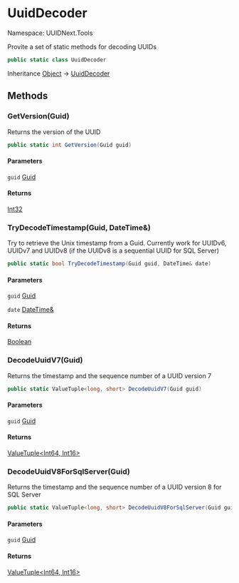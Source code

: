 # UuidDecoder

Namespace: UUIDNext.Tools

Provite a set of static methods for decoding UUIDs

```csharp
public static class UuidDecoder
```

Inheritance [Object](https://docs.microsoft.com/en-us/dotnet/api/system.object) → [UuidDecoder](./uuidnext.tools.uuiddecoder.md)

## Methods

### **GetVersion(Guid)**

Returns the version of the UUID

```csharp
public static int GetVersion(Guid guid)
```

#### Parameters

`guid` [Guid](https://docs.microsoft.com/en-us/dotnet/api/system.guid)<br>

#### Returns

[Int32](https://docs.microsoft.com/en-us/dotnet/api/system.int32)<br>

### **TryDecodeTimestamp(Guid, DateTime&)**

Try to retrieve the Unix timestamp from a Guid.
 Currently work for UUIDv6, UUIDv7 and UUIDv8 (if the UUIDv8 is a sequential UUID for SQL Server)

```csharp
public static bool TryDecodeTimestamp(Guid guid, DateTime& date)
```

#### Parameters

`guid` [Guid](https://docs.microsoft.com/en-us/dotnet/api/system.guid)<br>

`date` [DateTime&](https://docs.microsoft.com/en-us/dotnet/api/system.datetime&)<br>

#### Returns

[Boolean](https://docs.microsoft.com/en-us/dotnet/api/system.boolean)<br>

### **DecodeUuidV7(Guid)**

Returns the timestamp and the sequence number of a UUID version 7

```csharp
public static ValueTuple<long, short> DecodeUuidV7(Guid guid)
```

#### Parameters

`guid` [Guid](https://docs.microsoft.com/en-us/dotnet/api/system.guid)<br>

#### Returns

[ValueTuple&lt;Int64, Int16&gt;](https://docs.microsoft.com/en-us/dotnet/api/system.valuetuple-2)<br>

### **DecodeUuidV8ForSqlServer(Guid)**

Returns the timestamp and the sequence number of a UUID version 8 for SQL Server

```csharp
public static ValueTuple<long, short> DecodeUuidV8ForSqlServer(Guid guid)
```

#### Parameters

`guid` [Guid](https://docs.microsoft.com/en-us/dotnet/api/system.guid)<br>

#### Returns

[ValueTuple&lt;Int64, Int16&gt;](https://docs.microsoft.com/en-us/dotnet/api/system.valuetuple-2)<br>
